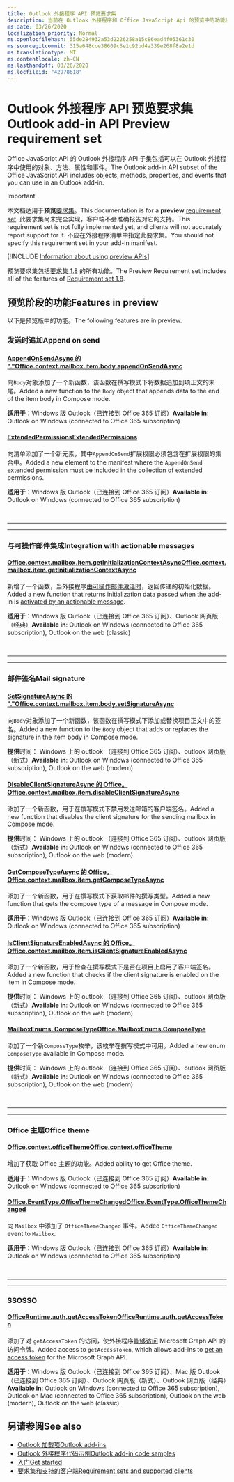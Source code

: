 ```yaml
---
title: Outlook 外接程序 API 预览要求集
description: 当前在 Outlook 外接程序和 Office JavaScript Api 的预览中的功能和 Api。
ms.date: 03/26/2020
localization_priority: Normal
ms.openlocfilehash: 55de284932a53d2226258a15c86ead4f05361c30
ms.sourcegitcommit: 315a648cce38609c3e1c92bd4a339e268f8a2e1d
ms.translationtype: MT
ms.contentlocale: zh-CN
ms.lasthandoff: 03/26/2020
ms.locfileid: "42978618"
---
```

# <a name="outlook-add-in-api-preview-requirement-set"></a><span data-ttu-id="6f0b6-103">Outlook 外接程序 API 预览要求集</span><span class="sxs-lookup"><span data-stu-id="6f0b6-103">Outlook add-in API Preview requirement set</span></span>

<span data-ttu-id="6f0b6-104">Office JavaScript API 的 Outlook 外接程序 API 子集包括可以在 Outlook 外接程序中使用的对象、方法、属性和事件。</span><span class="sxs-lookup"><span data-stu-id="6f0b6-104">The Outlook add-in API subset of the Office JavaScript API includes objects, methods, properties, and events that you can use in an Outlook add-in.</span></span>

> [!IMPORTANT]
> <span data-ttu-id="6f0b6-105">本文档适用于**预览**[要求集](../../requirement-sets/outlook-api-requirement-sets.md)。</span><span class="sxs-lookup"><span data-stu-id="6f0b6-105">This documentation is for a **preview** [requirement set](../../requirement-sets/outlook-api-requirement-sets.md).</span></span> <span data-ttu-id="6f0b6-106">此要求集尚未完全实现，客户端不会准确报告对它的支持。</span><span class="sxs-lookup"><span data-stu-id="6f0b6-106">This requirement set is not fully implemented yet, and clients will not accurately report support for it.</span></span> <span data-ttu-id="6f0b6-107">不应在外接程序清单中指定此要求集。</span><span class="sxs-lookup"><span data-stu-id="6f0b6-107">You should not specify this requirement set in your add-in manifest.</span></span>

[!INCLUDE [Information about using preview APIs](../../../includes/using-preview-apis-host.md)]

<span data-ttu-id="6f0b6-108">预览要求集包括[要求集 1.8](../requirement-set-1.8/outlook-requirement-set-1.8.md) 的所有功能。</span><span class="sxs-lookup"><span data-stu-id="6f0b6-108">The Preview Requirement set includes all of the features of [Requirement set 1.8](../requirement-set-1.8/outlook-requirement-set-1.8.md).</span></span>

## <a name="features-in-preview"></a><span data-ttu-id="6f0b6-109">预览阶段的功能</span><span class="sxs-lookup"><span data-stu-id="6f0b6-109">Features in preview</span></span>

<span data-ttu-id="6f0b6-110">以下是预览版中的功能。</span><span class="sxs-lookup"><span data-stu-id="6f0b6-110">The following features are in preview.</span></span>

### <a name="append-on-send"></a><span data-ttu-id="6f0b6-111">发送时追加</span><span class="sxs-lookup"><span data-stu-id="6f0b6-111">Append on send</span></span>

#### <a name="officecontextmailboxitembodyappendonsendasync"></a>[<span data-ttu-id="6f0b6-112">AppendOnSendAsync 的 "."</span><span class="sxs-lookup"><span data-stu-id="6f0b6-112">Office.context.mailbox.item.body.appendOnSendAsync</span></span>](/javascript/api/outlook/office.body?view=outlook-js-preview#appendonsendasync-data--options--callback-)

<span data-ttu-id="6f0b6-113">向`Body`对象添加了一个新函数，该函数在撰写模式下将数据追加到项正文的末尾。</span><span class="sxs-lookup"><span data-stu-id="6f0b6-113">Added a new function to the `Body` object that appends data to the end of the item body in Compose mode.</span></span>

<span data-ttu-id="6f0b6-114">**适用于**：Windows 版 Outlook（已连接到 Office 365 订阅）</span><span class="sxs-lookup"><span data-stu-id="6f0b6-114">**Available in**: Outlook on Windows (connected to Office 365 subscription)</span></span>

#### <a name="extendedpermissions"></a>[<span data-ttu-id="6f0b6-115">ExtendedPermissions</span><span class="sxs-lookup"><span data-stu-id="6f0b6-115">ExtendedPermissions</span></span>](../../manifest/extendedpermissions.md)

<span data-ttu-id="6f0b6-116">向清单添加了一个新元素，其中`AppendOnSend`扩展权限必须包含在扩展权限的集合中。</span><span class="sxs-lookup"><span data-stu-id="6f0b6-116">Added a new element to the manifest where the `AppendOnSend` extended permission must be included in the collection of extended permissions.</span></span>

<span data-ttu-id="6f0b6-117">**适用于**：Windows 版 Outlook（已连接到 Office 365 订阅）</span><span class="sxs-lookup"><span data-stu-id="6f0b6-117">**Available in**: Outlook on Windows (connected to Office 365 subscription)</span></span>

<br>

---

---

### <a name="integration-with-actionable-messages"></a><span data-ttu-id="6f0b6-118">与可操作邮件集成</span><span class="sxs-lookup"><span data-stu-id="6f0b6-118">Integration with actionable messages</span></span>

#### <a name="officecontextmailboxitemgetinitializationcontextasync"></a>[<span data-ttu-id="6f0b6-119">Office.context.mailbox.item.getInitializationContextAsync</span><span class="sxs-lookup"><span data-stu-id="6f0b6-119">Office.context.mailbox.item.getInitializationContextAsync</span></span>](office.context.mailbox.item.md#methods)

<span data-ttu-id="6f0b6-120">新增了一个函数，当外接程序[由可操作邮件激活时](/outlook/actionable-messages/invoke-add-in-from-actionable-message)，返回传递的初始化数据。</span><span class="sxs-lookup"><span data-stu-id="6f0b6-120">Added a new function that returns initialization data passed when the add-in is [activated by an actionable message](/outlook/actionable-messages/invoke-add-in-from-actionable-message).</span></span>

<span data-ttu-id="6f0b6-121">**适用于**：Windows 版 Outlook（已连接到 Office 365 订阅）、Outlook 网页版（经典）</span><span class="sxs-lookup"><span data-stu-id="6f0b6-121">**Available in**: Outlook on Windows (connected to Office 365 subscription), Outlook on the web (classic)</span></span>

<br>

---

---

### <a name="mail-signature"></a><span data-ttu-id="6f0b6-122">邮件签名</span><span class="sxs-lookup"><span data-stu-id="6f0b6-122">Mail signature</span></span>

#### <a name="officecontextmailboxitembodysetsignatureasync"></a>[<span data-ttu-id="6f0b6-123">SetSignatureAsync 的 "."</span><span class="sxs-lookup"><span data-stu-id="6f0b6-123">Office.context.mailbox.item.body.setSignatureAsync</span></span>](/javascript/api/outlook/office.body?view=outlook-js-preview#setsignatureasync-data--options--callback-)

<span data-ttu-id="6f0b6-124">向`Body`对象添加了一个新函数，该函数在撰写模式下添加或替换项目正文中的签名。</span><span class="sxs-lookup"><span data-stu-id="6f0b6-124">Added a new function to the `Body` object that adds or replaces the signature in the item body in Compose mode.</span></span>

<span data-ttu-id="6f0b6-125">**提供**时间： Windows 上的 outlook （连接到 Office 365 订阅）、outlook 网页版（新式）</span><span class="sxs-lookup"><span data-stu-id="6f0b6-125">**Available in**: Outlook on Windows (connected to Office 365 subscription), Outlook on the web (modern)</span></span>

#### <a name="officecontextmailboxitemdisableclientsignatureasync"></a>[<span data-ttu-id="6f0b6-126">DisableClientSignatureAsync 的 Office。</span><span class="sxs-lookup"><span data-stu-id="6f0b6-126">Office.context.mailbox.item.disableClientSignatureAsync</span></span>](office.context.mailbox.item.md#methods)

<span data-ttu-id="6f0b6-127">添加了一个新函数，用于在撰写模式下禁用发送邮箱的客户端签名。</span><span class="sxs-lookup"><span data-stu-id="6f0b6-127">Added a new function that disables the client signature for the sending mailbox in Compose mode.</span></span>

<span data-ttu-id="6f0b6-128">**提供**时间： Windows 上的 outlook （连接到 Office 365 订阅）、outlook 网页版（新式）</span><span class="sxs-lookup"><span data-stu-id="6f0b6-128">**Available in**: Outlook on Windows (connected to Office 365 subscription), Outlook on the web (modern)</span></span>

#### <a name="officecontextmailboxitemgetcomposetypeasync"></a>[<span data-ttu-id="6f0b6-129">GetComposeTypeAsync 的 Office。</span><span class="sxs-lookup"><span data-stu-id="6f0b6-129">Office.context.mailbox.item.getComposeTypeAsync</span></span>](/javascript/api/outlook/office.messagecompose?view=outlook-js-preview#getcomposetypeasync-options--callback-)

<span data-ttu-id="6f0b6-130">添加了一个新函数，用于在撰写模式下获取邮件的撰写类型。</span><span class="sxs-lookup"><span data-stu-id="6f0b6-130">Added a new function that gets the compose type of a message in Compose mode.</span></span>

<span data-ttu-id="6f0b6-131">**适用于**：Windows 版 Outlook（已连接到 Office 365 订阅）</span><span class="sxs-lookup"><span data-stu-id="6f0b6-131">**Available in**: Outlook on Windows (connected to Office 365 subscription)</span></span>

#### <a name="officecontextmailboxitemisclientsignatureenabledasync"></a>[<span data-ttu-id="6f0b6-132">IsClientSignatureEnabledAsync 的 Office。</span><span class="sxs-lookup"><span data-stu-id="6f0b6-132">Office.context.mailbox.item.isClientSignatureEnabledAsync</span></span>](office.context.mailbox.item.md#methods)

<span data-ttu-id="6f0b6-133">添加了一个新函数，用于检查在撰写模式下是否在项目上启用了客户端签名。</span><span class="sxs-lookup"><span data-stu-id="6f0b6-133">Added a new function that checks if the client signature is enabled on the item in Compose mode.</span></span>

<span data-ttu-id="6f0b6-134">**提供**时间： Windows 上的 outlook （连接到 Office 365 订阅）、outlook 网页版（新式）</span><span class="sxs-lookup"><span data-stu-id="6f0b6-134">**Available in**: Outlook on Windows (connected to Office 365 subscription), Outlook on the web (modern)</span></span>

#### <a name="officemailboxenumscomposetype"></a>[<span data-ttu-id="6f0b6-135">MailboxEnums. ComposeType</span><span class="sxs-lookup"><span data-stu-id="6f0b6-135">Office.MailboxEnums.ComposeType</span></span>](/javascript/api/outlook/office.mailboxenums.composetype?view=outlook-js-preview)

<span data-ttu-id="6f0b6-136">添加了一个新`ComposeType`枚举，该枚举在撰写模式中可用。</span><span class="sxs-lookup"><span data-stu-id="6f0b6-136">Added a new enum `ComposeType` available in Compose mode.</span></span>

<span data-ttu-id="6f0b6-137">**提供**时间： Windows 上的 outlook （连接到 Office 365 订阅）、outlook 网页版（新式）</span><span class="sxs-lookup"><span data-stu-id="6f0b6-137">**Available in**: Outlook on Windows (connected to Office 365 subscription), Outlook on the web (modern)</span></span>

<br>

---

---

### <a name="office-theme"></a><span data-ttu-id="6f0b6-138">Office 主题</span><span class="sxs-lookup"><span data-stu-id="6f0b6-138">Office theme</span></span>

#### <a name="officecontextofficetheme"></a>[<span data-ttu-id="6f0b6-139">Office.context.officeTheme</span><span class="sxs-lookup"><span data-stu-id="6f0b6-139">Office.context.officeTheme</span></span>](/javascript/api/office/office.context#officetheme)

<span data-ttu-id="6f0b6-140">增加了获取 Office 主题的功能。</span><span class="sxs-lookup"><span data-stu-id="6f0b6-140">Added ability to get Office theme.</span></span>

<span data-ttu-id="6f0b6-141">**适用于**：Windows 版 Outlook（已连接到 Office 365 订阅）</span><span class="sxs-lookup"><span data-stu-id="6f0b6-141">**Available in**: Outlook on Windows (connected to Office 365 subscription)</span></span>

#### <a name="officeeventtypeofficethemechanged"></a>[<span data-ttu-id="6f0b6-142">Office.EventType.OfficeThemeChanged</span><span class="sxs-lookup"><span data-stu-id="6f0b6-142">Office.EventType.OfficeThemeChanged</span></span>](/javascript/api/office/office.eventtype)

<span data-ttu-id="6f0b6-143">向 `Mailbox` 中添加了 `OfficeThemeChanged` 事件。</span><span class="sxs-lookup"><span data-stu-id="6f0b6-143">Added `OfficeThemeChanged` event to `Mailbox`.</span></span>

<span data-ttu-id="6f0b6-144">**适用于**：Windows 版 Outlook（已连接到 Office 365 订阅）</span><span class="sxs-lookup"><span data-stu-id="6f0b6-144">**Available in**: Outlook on Windows (connected to Office 365 subscription)</span></span>

<br>

---

---

### <a name="sso"></a><span data-ttu-id="6f0b6-145">SSO</span><span class="sxs-lookup"><span data-stu-id="6f0b6-145">SSO</span></span>

#### <a name="officeruntimeauthgetaccesstoken"></a>[<span data-ttu-id="6f0b6-146">OfficeRuntime.auth.getAccessToken</span><span class="sxs-lookup"><span data-stu-id="6f0b6-146">OfficeRuntime.auth.getAccessToken</span></span>](../../../develop/sso-in-office-add-ins.md#sso-api-reference)

<span data-ttu-id="6f0b6-147">添加了对 `getAccessToken` 的访问，使外接程序[能够访问](../../../outlook/authenticate-a-user-with-an-sso-token.md) Microsoft Graph API 的访问令牌。</span><span class="sxs-lookup"><span data-stu-id="6f0b6-147">Added access to `getAccessToken`, which allows add-ins to [get an access token](../../../outlook/authenticate-a-user-with-an-sso-token.md) for the Microsoft Graph API.</span></span>

<span data-ttu-id="6f0b6-148">**适用于**：Windows 版 Outlook（已连接到 Office 365 订阅）、Mac 版 Outlook（已连接到 Office 365 订阅）、Outlook 网页版（新式）、Outlook 网页版（经典）</span><span class="sxs-lookup"><span data-stu-id="6f0b6-148">**Available in**: Outlook on Windows (connected to Office 365 subscription), Outlook on Mac (connected to Office 365 subscription), Outlook on the web (modern), Outlook on the web (classic)</span></span>

## <a name="see-also"></a><span data-ttu-id="6f0b6-149">另请参阅</span><span class="sxs-lookup"><span data-stu-id="6f0b6-149">See also</span></span>

- [<span data-ttu-id="6f0b6-150">Outlook 加载项</span><span class="sxs-lookup"><span data-stu-id="6f0b6-150">Outlook add-ins</span></span>](../../../outlook/outlook-add-ins-overview.md)
- [<span data-ttu-id="6f0b6-151">Outlook 外接程序代码示例</span><span class="sxs-lookup"><span data-stu-id="6f0b6-151">Outlook add-in code samples</span></span>](https://developer.microsoft.com/outlook/gallery/?filterBy=Outlook,Samples,Add-ins)
- [<span data-ttu-id="6f0b6-152">入门</span><span class="sxs-lookup"><span data-stu-id="6f0b6-152">Get started</span></span>](../../../quickstarts/outlook-quickstart.md)
- [<span data-ttu-id="6f0b6-153">要求集和支持的客户端</span><span class="sxs-lookup"><span data-stu-id="6f0b6-153">Requirement sets and supported clients</span></span>](../../requirement-sets/outlook-api-requirement-sets.md)
